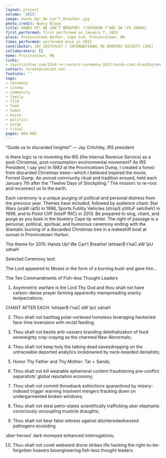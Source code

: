 ```yaml
---
layout: project
volume: '2015'
image: Hands_Up!_We_Can’t_Breathe!.jpg
photo_credit: Nancy Bloom
title: HANDS UP! WE CAN’T BREATHE! (!EHTAERB T’NAC EW !PU SDNAH)
first_performed: first performed on January 7, 2015
place: Provincetown Harbor, Cape Cod, Provincetown, MA
times_performed: performed once in 2015
contributor: JAY CRITCHLEY / INTERNATIONAL RE-ROOTERS SOCIETY (IRS)
collaborators: []
home: Provincetown, MA
links:
- jaycritchley.com/32nd-re-rooters-ceremony-2015-hands-cant-breathe/#more-2302
contact: reroot@comcast.net
footnote: ''
tags:
- ceremony
- cinema
- community
- family
- film
- food
- humor
- movie
- politics
- purge
- ritual
pages: 004-005
---
```


“Guide us to discarded heights!” — Jay Critchley, IRS president

Is there logic to re-inventing the IRS (the Internal Revenue Service) as a post-Christmas, post-consumption environmental movement? As IRS President, I say yes! In 1983 at the Provincetown Dump, I created a forest from discarded Christmas trees—which I believed inspired the movie, Forrest Gump. An annual community ritual and tradition ensued, held each January 7th after the “Twelve Days of Stockpiling.” The mission: to re-root and reconnect us to the earth.

Each ceremony is a unique purging of political and personal distress from the previous year. Themes have included, followed by audience chant: Star Wars (sraW ratS) in 1986, Sports Futility Vehicles (stropS ytilituF selciheV) in 1999, and to Pistol Cliff (lotsiP ffilC) in 2013. Be prepared to sing, chant, and purge as you bask in the blustery Cape tip winter. The right of passage is a personal, political, spiritual, and humorous ceremony ending with the dramatic burning of a discarded Christmas tree in a makeshift boat at sunset in Provincetown Harbor.

The theme for 2015: Hands Up! We Can’t Breathe! !ehtaerB t’naC eW !pU sdnaH

Selected Ceremony text:

The Lord appeared to Moses in the form of a burning bush and gave him…

The Ten Commandments of Fish-less Thought Leaders

1. Asymmetric warfare is the Lord Thy God and thou shalt not have carbon-dense prayer farming apparently manspreading snarky textpectations;

CHANT AFTER EACH: !ehtaerB t’naC eW  !pU sdnaH

2. Thou shalt not bashtag polar-vortexed homeless leveraging hackeried face-time inversions with rectal feeding;

3. Thou shalt not bestie anti-vaxxers branding delethalization of food sovereignty cray-craying as the charmed New Abnormals;

4. Thou shalt not keep holy the talking dead eavesdropping on the untraceable deported analytics lockdowned by neck-bearded denialists;

5. Honor Thy Father and Thy Mother: Tar + Sands;

6. Thou shalt not kill wearable ephemeral content fraudstering pre-conflict separatists’ global reputation economy;

7. Thou shalt not commit throwback extinctions quarantined by misery-indexed trigger warning insolvent mergers fracking down on undergarmented broken windows;

8. Thou shalt not steal petro-states scientifically trafficking uber elephants consciously uncoupling trusticle draughts;

9. Thou shalt not bear false witness against disinterestednessed pathogens ecosiding

uber-heroes’ dark moneyed enhanced interrogations;

10. Thou shalt not covet webward drone strikes life hacking the right-to-be-forgotten hoaxers bioengineering fish-less thought leaders.

